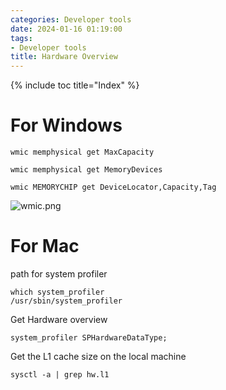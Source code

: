 ```yaml
---
categories: Developer tools
date: 2024-01-16 01:19:00
tags:
- Developer tools
title: Hardware Overview
---
```


{% include toc title="Index" %}

# For Windows

```shell
wmic memphysical get MaxCapacity

wmic memphysical get MemoryDevices 
        
wmic MEMORYCHIP get DeviceLocator,Capacity,Tag
```

![wmic.png](..%2F..%2Fassets%2Fimages%2Fwmic.png)

# For Mac

path for system profiler

```shell
which system_profiler
/usr/sbin/system_profiler
```

Get Hardware overview

```shell
system_profiler SPHardwareDataType;
```

Get the L1 cache size on the local machine

```shell
sysctl -a | grep hw.l1
```